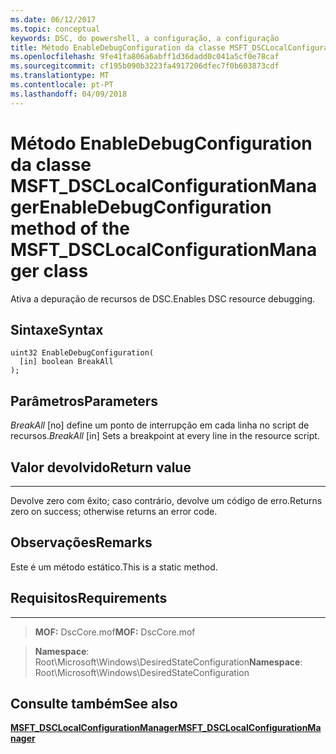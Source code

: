 ```yaml
---
ms.date: 06/12/2017
ms.topic: conceptual
keywords: DSC, do powershell, a configuração, a configuração
title: Método EnableDebugConfiguration da classe MSFT_DSCLocalConfigurationManager
ms.openlocfilehash: 9fe41fa806a6abff1d36dadd0c041a5cf0e78caf
ms.sourcegitcommit: cf195b090b3223fa4917206dfec7f0b603873cdf
ms.translationtype: MT
ms.contentlocale: pt-PT
ms.lasthandoff: 04/09/2018
---
```

# <a name="enabledebugconfiguration-method-of-the-msftdsclocalconfigurationmanager-class"></a><span data-ttu-id="e9953-103">Método EnableDebugConfiguration da classe MSFT_DSCLocalConfigurationManager</span><span class="sxs-lookup"><span data-stu-id="e9953-103">EnableDebugConfiguration method of the MSFT_DSCLocalConfigurationManager class</span></span>

<span data-ttu-id="e9953-104">Ativa a depuração de recursos de DSC.</span><span class="sxs-lookup"><span data-stu-id="e9953-104">Enables DSC resource debugging.</span></span>

<a name="syntax"></a><span data-ttu-id="e9953-105">Sintaxe</span><span class="sxs-lookup"><span data-stu-id="e9953-105">Syntax</span></span>
------

```mof
uint32 EnableDebugConfiguration(
  [in] boolean BreakAll
);
```

<a name="parameters"></a><span data-ttu-id="e9953-106">Parâmetros</span><span class="sxs-lookup"><span data-stu-id="e9953-106">Parameters</span></span>
----------

<span data-ttu-id="e9953-107">*BreakAll* \[no\] define um ponto de interrupção em cada linha no script de recursos.</span><span class="sxs-lookup"><span data-stu-id="e9953-107">*BreakAll* \[in\] Sets a breakpoint at every line in the resource script.</span></span>

## <a name="return-value"></a><span data-ttu-id="e9953-108">Valor devolvido</span><span class="sxs-lookup"><span data-stu-id="e9953-108">Return value</span></span>
------------

<span data-ttu-id="e9953-109">Devolve zero com êxito; caso contrário, devolve um código de erro.</span><span class="sxs-lookup"><span data-stu-id="e9953-109">Returns zero on success; otherwise returns an error code.</span></span>

## <a name="remarks"></a><span data-ttu-id="e9953-110">Observações</span><span class="sxs-lookup"><span data-stu-id="e9953-110">Remarks</span></span>

<span data-ttu-id="e9953-111">Este é um método estático.</span><span class="sxs-lookup"><span data-stu-id="e9953-111">This is a static method.</span></span>

## <a name="requirements"></a><span data-ttu-id="e9953-112">Requisitos</span><span class="sxs-lookup"><span data-stu-id="e9953-112">Requirements</span></span>
------------
><span data-ttu-id="e9953-113">**MOF:** DscCore.mof</span><span class="sxs-lookup"><span data-stu-id="e9953-113">**MOF:** DscCore.mof</span></span>

><span data-ttu-id="e9953-114">**Namespace**: Root\Microsoft\Windows\DesiredStateConfiguration</span><span class="sxs-lookup"><span data-stu-id="e9953-114">**Namespace**: Root\Microsoft\Windows\DesiredStateConfiguration</span></span>


## <a name="see-also"></a><span data-ttu-id="e9953-115">Consulte também</span><span class="sxs-lookup"><span data-stu-id="e9953-115">See also</span></span>


[<span data-ttu-id="e9953-116">**MSFT_DSCLocalConfigurationManager**</span><span class="sxs-lookup"><span data-stu-id="e9953-116">**MSFT_DSCLocalConfigurationManager**</span></span>](msft-dsclocalconfigurationmanager.md)